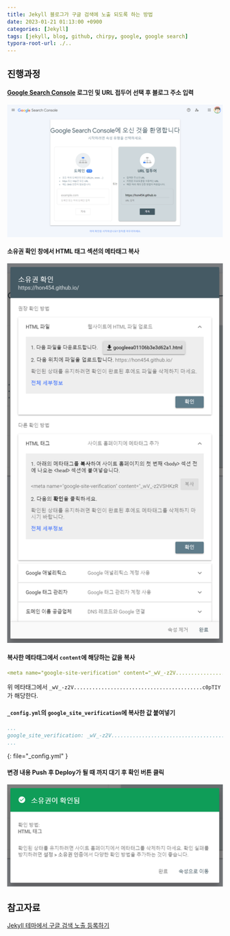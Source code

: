 ```yaml
---
title: Jekyll 블로그가 구글 검색에 노출 되도록 하는 방법
date: 2023-01-21 01:13:00 +0900
categories: [Jekyll]
tags: [jekyll, blog, github, chirpy, google, google search]
typora-root-url: ./..
---
```


## 진행과정

####  [Google Search Console](https://search.google.com/search-console) 로그인 및 URL 접두어 선택 후 블로그 주소 입력

![google-search-console](/assets/img/2023-01-27-how-to-make-jekyll-blog-searchable-by-google/google-search-console.png)



#### 소유권 확인 창에서 HTML 태그 섹션의 메타태그 복사

<img src="/assets/img/2023-01-27-how-to-make-jekyll-blog-searchable-by-google/check-authority-by-html-tag.png" alt="check-authority-by-html-tag"  />



#### 복사한 메타태그에서 `content`에 해당하는 값을 복사

```yaml
<meta name="google-site-verification" content="_wV_-z2V..........................................c0pTIY" />
```

위 메타태그에서 `_wV_-z2V..........................................c0pTIY`가 해당한다.



#### `_config.yml`의 `google_site_verification`에 복사한 값 붙여넣기

```yaml
...
google_site_verification: _wV_-z2V..........................................c0pTIY
...
```
{: file="_config.yml" }



#### 변경 내용 Push 후 Deploy가 될 때 까지 대기 후 확인 버튼 클릭

![check-authority-success](/assets/img/2023-01-27-how-to-make-jekyll-blog-searchable-by-google/check-authority-success.png)





## 참고자료

[Jekyll 테마에서 구글 검색 노출 등록하기](https://www.irgroup.org/posts/jekyll-google-search/)
